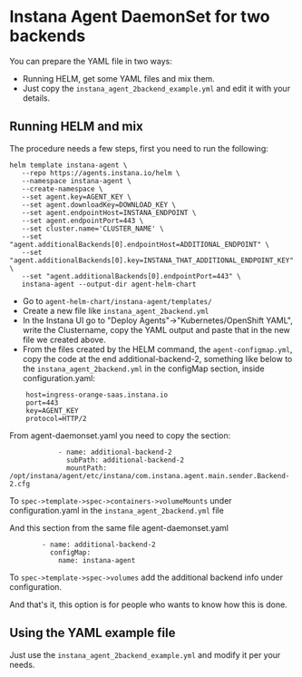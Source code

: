 # Instana Agent DaemonSet for two backends

You can prepare the YAML file in two ways:
- Running HELM, get some YAML files and mix them.
- Just copy the `instana_agent_2backend_example.yml` and edit it with your details.

## Running HELM and mix

The procedure needs a few steps, first you need to run the following:

```
helm template instana-agent \
   --repo https://agents.instana.io/helm \
   --namespace instana-agent \
   --create-namespace \
   --set agent.key=AGENT_KEY \
   --set agent.downloadKey=DOWNLOAD_KEY \
   --set agent.endpointHost=INSTANA_ENDPOINT \
   --set agent.endpointPort=443 \
   --set cluster.name='CLUSTER_NAME' \
   --set "agent.additionalBackends[0].endpointHost=ADDITIONAL_ENDPOINT" \
   --set "agent.additionalBackends[0].key=INSTANA_THAT_ADDITIONAL_ENDPOINT_KEY" \
   --set "agent.additionalBackends[0].endpointPort=443" \
   instana-agent --output-dir agent-helm-chart
   ```

- Go to `agent-helm-chart/instana-agent/templates/` 
- Create a new file like `instana_agent_2backend.yml`
- In the Instana UI go to "Deploy Agents"->"Kubernetes/OpenShift YAML", write the Clustername, copy the YAML output and paste that in the new file we created above.
- From the files created by the HELM command, the `agent-configmap.yml`, copy the code at the end additional-backend-2, something like below to the `instana_agent_2backend.yml` in the configMap section, inside configuration.yaml:
```  additional-backend-2: |
    host=ingress-orange-saas.instana.io
    port=443
    key=AGENT_KEY
    protocol=HTTP/2
```

From agent-daemonset.yaml you need to copy the section:
```
            - name: additional-backend-2
              subPath: additional-backend-2
              mountPath: /opt/instana/agent/etc/instana/com.instana.agent.main.sender.Backend-2.cfg
```

To `spec->template->spec->containers->volumeMounts` under configuration.yaml in the `instana_agent_2backend.yml` file

And this section from the same file agent-daemonset.yaml
```
        - name: additional-backend-2
          configMap:
            name: instana-agent
```
To `spec->template->spec->volumes` add the additional backend info under configuration.

And that's it, this option is for people who wants to know how this is done.

## Using the YAML example file

Just use the `instana_agent_2backend_example.yml` and modify it per your needs.